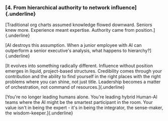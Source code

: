 ### **[4. From hierarchical authority to network influence]{.underline}**

[Traditional org charts assumed knowledge flowed downward. Seniors knew
more. Experience meant expertise. Authority came from
position.]{.underline}

[AI destroys this assumption. When a junior employee with AI can
outperform a senior executive\'s analysis, what happens to
hierarchy?]{.underline}

[It evolves into something radically different. Influence without
position emerges in liquid, project-based structures. Credibility comes
through your contribution and the ability to find yourself in the right
places with the right problems where you can shine, not just title.
Leadership becomes a matter of orchestration, not command of
resources.]{.underline}

[You\'re no longer leading humans alone. You\'re leading hybrid Human-AI
teams where the AI might be the smartest participant in the room. Your
value isn\'t in being the expert - it\'s in being the integrator, the
sense-maker, the wisdom-keeper.]{.underline}